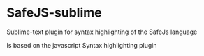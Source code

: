 # SafeJS-sublime

Sublime-text plugin for syntax highlighting of the SafeJs language

Is based on the javascript Syntax highlighting plugin
